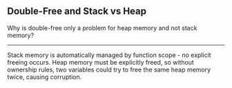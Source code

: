 ## Double-Free and Stack vs Heap

Why is double-free only a problem for heap memory and not stack memory?

---

Stack memory is automatically managed by function scope - no explicit freeing occurs. Heap memory must be explicitly freed, so without ownership rules, two variables could try to free the same heap memory twice, causing corruption.

